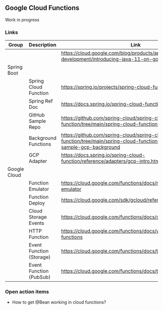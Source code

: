 ## Google Cloud Functions
Work in progress  

### Links
| Group        | Description              | Link                                                                                                                         |
|--------------|--------------------------|------------------------------------------------------------------------------------------------------------------------------|
|              |                          | https://cloud.google.com/blog/products/application-development/introducing-java-11-on-google-cloud-functions                 |
| Spring Boot  |                          |                                                                                                                              |
|              | Spring Cloud Function    | https://spring.io/projects/spring-cloud-function                                                                             |
|              | Spring Ref Doc           | https://docs.spring.io/spring-cloud-function/reference/                                                                      |
|              | GitHub Sample Repo       | https://github.com/spring-cloud/spring-cloud-function/tree/main/spring-cloud-function-samples                                |
|              | Background Functions     | https://github.com/spring-cloud/spring-cloud-function/tree/main/spring-cloud-function-samples/function-sample-gcp-background |
|              | GCP Adapter              | https://docs.spring.io/spring-cloud-function/reference/adapters/gcp-intro.html                                               |
| Google Cloud |                          |                                                                                                                              |
|              | Function Emulator        | https://cloud.google.com/functions/docs/running/functions-emulator                                                           |
|              | Function Deploy          | https://cloud.google.com/sdk/gcloud/reference/functions/deploy                                                               |
|              | Cloud Storage Events     | https://cloud.google.com/functions/docs/calling/storage                                                                      |
|              | HTTP Function            | https://cloud.google.com/functions/docs/writing/write-http-functions                                                         |
|              | Event Function (Storage) | https://cloud.google.com/functions/docs/tutorials/storage                                                                    |
|              | Event Function (PubSub)  | https://cloud.google.com/functions/docs/tutorials/pubsub                                                                     |


### Open action items
- How to get @Bean working in cloud functions?
